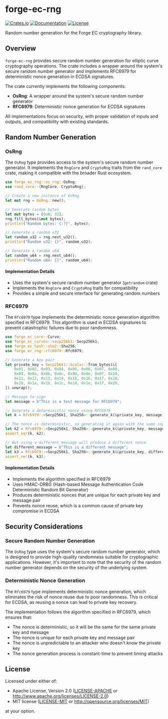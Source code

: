 # forge-ec-rng

[![Crates.io](https://img.shields.io/crates/v/forge-ec-rng.svg)](https://crates.io/crates/forge-ec-rng)
[![Documentation](https://docs.rs/forge-ec-rng/badge.svg)](https://docs.rs/forge-ec-rng)
[![License](https://img.shields.io/badge/license-Apache--2.0%20OR%20MIT-blue.svg)](../LICENSE)

Random number generation for the Forge EC cryptography library.

## Overview

`forge-ec-rng` provides secure random number generation for elliptic curve cryptography operations. The crate includes a wrapper around the system's secure random number generator and implements RFC6979 for deterministic nonce generation in ECDSA signatures.

The crate currently implements the following components:

- **OsRng**: A wrapper around the system's secure random number generator
- **RFC6979**: Deterministic nonce generation for ECDSA signatures

All implementations focus on security, with proper validation of inputs and outputs, and compatibility with existing standards.

## Random Number Generation

### OsRng

The `OsRng` type provides access to the system's secure random number generator. It implements the `RngCore` and `CryptoRng` traits from the `rand_core` crate, making it compatible with the broader Rust ecosystem.

```rust
use forge_ec_rng::os_rng::OsRng;
use rand_core::{RngCore, CryptoRng};

// Create a new instance of OsRng
let mut rng = OsRng::new();

// Generate random bytes
let mut bytes = [0u8; 32];
rng.fill_bytes(&mut bytes);
println!("Random bytes: {:?}", bytes);

// Generate a random u32
let random_u32 = rng.next_u32();
println!("Random u32: {}", random_u32);

// Generate a random u64
let random_u64 = rng.next_u64();
println!("Random u64: {}", random_u64);
```

#### Implementation Details

- Uses the system's secure random number generator (`getrandom` crate)
- Implements the `RngCore` and `CryptoRng` traits for compatibility
- Provides a simple and secure interface for generating random numbers

### RFC6979

The `Rfc6979` type implements the deterministic nonce generation algorithm specified in RFC6979. This algorithm is used in ECDSA signatures to prevent catastrophic failures due to poor randomness.

```rust
use forge_ec_core::Curve;
use forge_ec_curves::secp256k1::Secp256k1;
use forge_ec_hash::sha2::Sha256;
use forge_ec_rng::rfc6979::Rfc6979;

// Generate a key pair
let private_key = Secp256k1::Scalar::from_bytes(&[
    0x01, 0x02, 0x03, 0x04, 0x05, 0x06, 0x07, 0x08,
    0x09, 0x0a, 0x0b, 0x0c, 0x0d, 0x0e, 0x0f, 0x10,
    0x11, 0x12, 0x13, 0x14, 0x15, 0x16, 0x17, 0x18,
    0x19, 0x1a, 0x1b, 0x1c, 0x1d, 0x1e, 0x1f, 0x20,
]).unwrap();

// Message to sign
let message = b"This is a test message for RFC6979";

// Generate a deterministic nonce using RFC6979
let k = Rfc6979::<Secp256k1, Sha256>::generate_k(&private_key, message);

// The nonce is deterministic, so generating it again with the same inputs will produce the same result
let k2 = Rfc6979::<Secp256k1, Sha256>::generate_k(&private_key, message);
assert_eq!(k, k2);

// But using a different message will produce a different nonce
let different_message = b"This is a different message";
let k3 = Rfc6979::<Secp256k1, Sha256>::generate_k(&private_key, different_message);
assert_ne!(k, k3);
```

#### Implementation Details

- Implements the algorithm specified in RFC6979
- Uses HMAC-DRBG (Hash-based Message Authentication Code Deterministic Random Bit Generator)
- Produces deterministic nonces that are unique for each private key and message pair
- Prevents nonce reuse, which is a common cause of private key compromise in ECDSA

## Security Considerations

### Secure Random Number Generation

The `OsRng` type uses the system's secure random number generator, which is designed to provide high-quality randomness suitable for cryptographic applications. However, it's important to note that the security of the random number generator depends on the security of the underlying system.

### Deterministic Nonce Generation

The `Rfc6979` type implements deterministic nonce generation, which eliminates the risk of nonce reuse due to poor randomness. This is critical for ECDSA, as reusing a nonce can lead to private key recovery.

The implementation follows the algorithm specified in RFC6979, which ensures that:

- The nonce is deterministic, so it will be the same for the same private key and message
- The nonce is unique for each private key and message pair
- The nonce is unpredictable to an attacker who doesn't know the private key
- The nonce generation process is constant-time to prevent timing attacks

## License

Licensed under either of:

- Apache License, Version 2.0 ([LICENSE-APACHE](../LICENSE-APACHE) or http://www.apache.org/licenses/LICENSE-2.0)
- MIT license ([LICENSE-MIT](../LICENSE-MIT) or http://opensource.org/licenses/MIT)

at your option.
